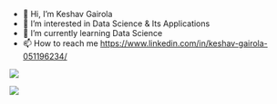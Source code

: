- 👋 Hi, I’m Keshav Gairola
- 👀 I’m interested in Data Science & Its Applications
- 🌱 I’m currently learning Data Science
- 📫 How to reach me https://www.linkedin.com/in/keshav-gairola-051196234/

![](https://komarev.com/ghpvc/?username=keshavsays08&color=D97757)

<!---
keshavsays08/keshavsays08 is a ✨ special ✨ repository because its `README.md` (this file) appears on your GitHub profile.
You can click the Preview link to take a look at your changes.
--->
![](https://leetcard.jacoblin.cool/keshavsays08?ext=heatmap)
